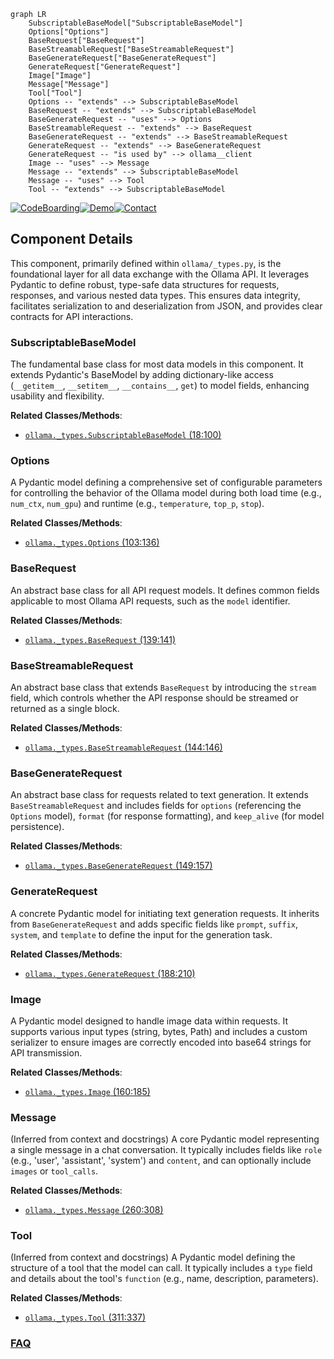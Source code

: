 ```mermaid
graph LR
    SubscriptableBaseModel["SubscriptableBaseModel"]
    Options["Options"]
    BaseRequest["BaseRequest"]
    BaseStreamableRequest["BaseStreamableRequest"]
    BaseGenerateRequest["BaseGenerateRequest"]
    GenerateRequest["GenerateRequest"]
    Image["Image"]
    Message["Message"]
    Tool["Tool"]
    Options -- "extends" --> SubscriptableBaseModel
    BaseRequest -- "extends" --> SubscriptableBaseModel
    BaseGenerateRequest -- "uses" --> Options
    BaseStreamableRequest -- "extends" --> BaseRequest
    BaseGenerateRequest -- "extends" --> BaseStreamableRequest
    GenerateRequest -- "extends" --> BaseGenerateRequest
    GenerateRequest -- "is used by" --> ollama__client
    Image -- "uses" --> Message
    Message -- "extends" --> SubscriptableBaseModel
    Message -- "uses" --> Tool
    Tool -- "extends" --> SubscriptableBaseModel
```
[![CodeBoarding](https://img.shields.io/badge/Generated%20by-CodeBoarding-9cf?style=flat-square)](https://github.com/CodeBoarding/GeneratedOnBoardings)[![Demo](https://img.shields.io/badge/Try%20our-Demo-blue?style=flat-square)](https://www.codeboarding.org/demo)[![Contact](https://img.shields.io/badge/Contact%20us%20-%20contact@codeboarding.org-lightgrey?style=flat-square)](mailto:contact@codeboarding.org)

## Component Details

This component, primarily defined within `ollama/_types.py`, is the foundational layer for all data exchange with the Ollama API. It leverages Pydantic to define robust, type-safe data structures for requests, responses, and various nested data types. This ensures data integrity, facilitates serialization to and deserialization from JSON, and provides clear contracts for API interactions.

### SubscriptableBaseModel
The fundamental base class for most data models in this component. It extends Pydantic's BaseModel by adding dictionary-like access (`__getitem__`, `__setitem__`, `__contains__`, `get`) to model fields, enhancing usability and flexibility.


**Related Classes/Methods**:

- <a href="https://github.com/ollama/ollama-python/blob/master/ollama/_types.py#L18-L100" target="_blank" rel="noopener noreferrer">`ollama._types.SubscriptableBaseModel` (18:100)</a>


### Options
A Pydantic model defining a comprehensive set of configurable parameters for controlling the behavior of the Ollama model during both load time (e.g., `num_ctx`, `num_gpu`) and runtime (e.g., `temperature`, `top_p`, `stop`).


**Related Classes/Methods**:

- <a href="https://github.com/ollama/ollama-python/blob/master/ollama/_types.py#L103-L136" target="_blank" rel="noopener noreferrer">`ollama._types.Options` (103:136)</a>


### BaseRequest
An abstract base class for all API request models. It defines common fields applicable to most Ollama API requests, such as the `model` identifier.


**Related Classes/Methods**:

- <a href="https://github.com/ollama/ollama-python/blob/master/ollama/_types.py#L139-L141" target="_blank" rel="noopener noreferrer">`ollama._types.BaseRequest` (139:141)</a>


### BaseStreamableRequest
An abstract base class that extends `BaseRequest` by introducing the `stream` field, which controls whether the API response should be streamed or returned as a single block.


**Related Classes/Methods**:

- <a href="https://github.com/ollama/ollama-python/blob/master/ollama/_types.py#L144-L146" target="_blank" rel="noopener noreferrer">`ollama._types.BaseStreamableRequest` (144:146)</a>


### BaseGenerateRequest
An abstract base class for requests related to text generation. It extends `BaseStreamableRequest` and includes fields for `options` (referencing the `Options` model), `format` (for response formatting), and `keep_alive` (for model persistence).


**Related Classes/Methods**:

- <a href="https://github.com/ollama/ollama-python/blob/master/ollama/_types.py#L149-L157" target="_blank" rel="noopener noreferrer">`ollama._types.BaseGenerateRequest` (149:157)</a>


### GenerateRequest
A concrete Pydantic model for initiating text generation requests. It inherits from `BaseGenerateRequest` and adds specific fields like `prompt`, `suffix`, `system`, and `template` to define the input for the generation task.


**Related Classes/Methods**:

- <a href="https://github.com/ollama/ollama-python/blob/master/ollama/_types.py#L188-L210" target="_blank" rel="noopener noreferrer">`ollama._types.GenerateRequest` (188:210)</a>


### Image
A Pydantic model designed to handle image data within requests. It supports various input types (string, bytes, Path) and includes a custom serializer to ensure images are correctly encoded into base64 strings for API transmission.


**Related Classes/Methods**:

- <a href="https://github.com/ollama/ollama-python/blob/master/ollama/_types.py#L160-L185" target="_blank" rel="noopener noreferrer">`ollama._types.Image` (160:185)</a>


### Message
(Inferred from context and docstrings) A core Pydantic model representing a single message in a chat conversation. It typically includes fields like `role` (e.g., 'user', 'assistant', 'system') and `content`, and can optionally include `images` or `tool_calls`.


**Related Classes/Methods**:

- <a href="https://github.com/ollama/ollama-python/blob/master/ollama/_types.py#L260-L308" target="_blank" rel="noopener noreferrer">`ollama._types.Message` (260:308)</a>


### Tool
(Inferred from context and docstrings) A Pydantic model defining the structure of a tool that the model can call. It typically includes a `type` field and details about the tool's `function` (e.g., name, description, parameters).


**Related Classes/Methods**:

- <a href="https://github.com/ollama/ollama-python/blob/master/ollama/_types.py#L311-L337" target="_blank" rel="noopener noreferrer">`ollama._types.Tool` (311:337)</a>




### [FAQ](https://github.com/CodeBoarding/GeneratedOnBoardings/tree/main?tab=readme-ov-file#faq)